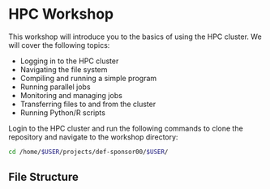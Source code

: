 # HPC Workshop

This workshop will introduce you to the basics of using the HPC cluster. We will cover the following topics:
- Logging in to the HPC cluster
- Navigating the file system
- Compiling and running a simple program
- Running parallel jobs
- Monitoring and managing jobs
- Transferring files to and from the cluster
- Running Python/R scripts

Login to the HPC cluster and run the following commands to clone the repository and navigate to the workshop directory:

```bash
cd /home/$USER/projects/def-sponsor00/$USER/
```

## File Structure


